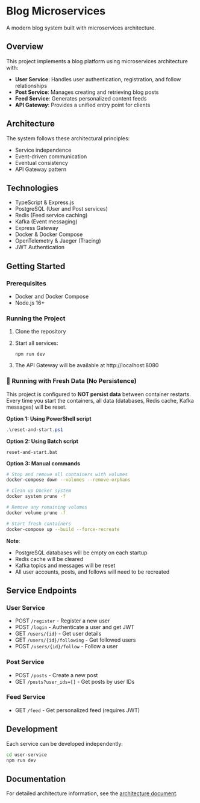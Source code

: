 # Blog Microservices

A modern blog system built with microservices architecture.

## Overview

This project implements a blog platform using microservices architecture with:

- **User Service**: Handles user authentication, registration, and follow relationships
- **Post Service**: Manages creating and retrieving blog posts
- **Feed Service**: Generates personalized content feeds
- **API Gateway**: Provides a unified entry point for clients

## Architecture

The system follows these architectural principles:
- Service independence
- Event-driven communication
- Eventual consistency
- API Gateway pattern

## Technologies

- TypeScript & Express.js
- PostgreSQL (User and Post services)
- Redis (Feed service caching)
- Kafka (Event messaging)
- Express Gateway
- Docker & Docker Compose
- OpenTelemetry & Jaeger (Tracing)
- JWT Authentication

## Getting Started

### Prerequisites

- Docker and Docker Compose
- Node.js 16+

### Running the Project

1. Clone the repository
2. Start all services:
   ```
   npm run dev
   ```

3. The API Gateway will be available at http://localhost:8080

### 🔄 Running with Fresh Data (No Persistence)

This project is configured to **NOT persist data** between container restarts. Every time you start the containers, all data (databases, Redis cache, Kafka messages) will be reset.

**Option 1: Using PowerShell script**
```powershell
.\reset-and-start.ps1
```

**Option 2: Using Batch script**
```batch
reset-and-start.bat
```

**Option 3: Manual commands**
```bash
# Stop and remove all containers with volumes
docker-compose down --volumes --remove-orphans

# Clean up Docker system
docker system prune -f

# Remove any remaining volumes
docker volume prune -f

# Start fresh containers
docker-compose up --build --force-recreate
```

**Note**: 
- PostgreSQL databases will be empty on each startup
- Redis cache will be cleared
- Kafka topics and messages will be reset
- All user accounts, posts, and follows will need to be recreated

## Service Endpoints

### User Service
- POST `/register` - Register a new user
- POST `/login` - Authenticate a user and get JWT
- GET `/users/{id}` - Get user details
- GET `/users/{id}/following` - Get followed users
- POST `/users/{id}/follow` - Follow a user

### Post Service
- POST `/posts` - Create a new post
- GET `/posts?user_ids=[]` - Get posts by user IDs

### Feed Service
- GET `/feed` - Get personalized feed (requires JWT)

## Development

Each service can be developed independently:

```bash
cd user-service
npm run dev
```

## Documentation

For detailed architecture information, see the [architecture document](../docs/blog_microservices_architecture.md).

